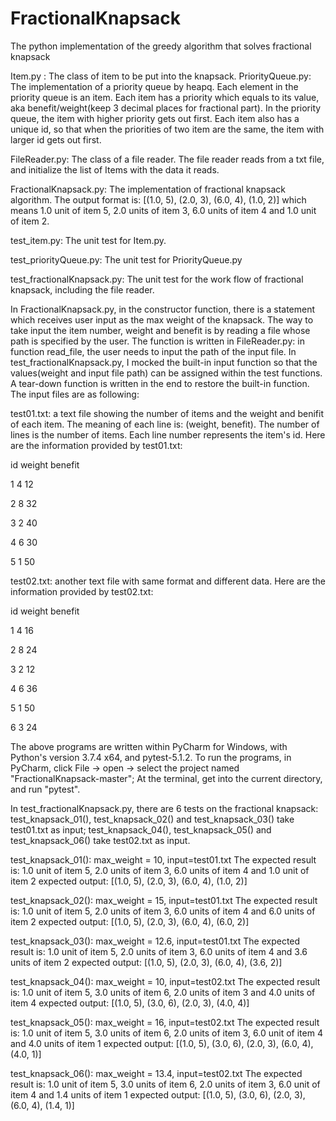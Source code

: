# FractionalKnapsack
The python implementation of the greedy algorithm that solves fractional knapsack

Item.py : The class of item to be put into the knapsack.
PriorityQueue.py: The implementation of a priority queue by heapq. Each element in the priority queue is an item. Each item has a priority which equals to its value, aka benefit/weight(keep 3 decimal places for fractional part). In the priority queue, the item with higher priority gets out first. Each item also has a unique id, so that when the priorities of two item are the same, the item with larger id gets out first.

FileReader.py: The class of a file reader. The file reader reads from a txt file, and initialize the list of Items with the data it reads.

FractionalKnapsack.py: The implementation of fractional knapsack algorithm. The output format is:
[(1.0, 5), (2.0, 3), (6.0, 4), (1.0, 2)]
which means 1.0 unit of item 5, 2.0 units of item 3, 6.0 units of item 4 and 1.0 unit of item 2. 

test_item.py: The unit test for Item.py.

test_priorityQueue.py: The unit test for PriorityQueue.py

test_fractionalKnapsack.py: The unit test for the work flow of fractional knapsack, including the file reader.

In FractionalKnapsack.py, in the constructor function, there is a statement which receives user input as the max weight of the knapsack. The way to take input the item number, weight and benefit is by reading a file whose path is specified by the user. The function is written in FileReader.py: in function read_file, the user needs to input the path of the input file. In test_fractionalKnapsack.py, I mocked the built-in input function so that the values(weight and input file path) can be assigned within the test functions. A tear-down function is written in the end to restore the built-in function. The input files are as following:

test01.txt: a text file showing the number of items and the weight and benifit of each item. The meaning of each line is: (weight, benefit). The number of lines is the number of items. Each line number represents the item's id.
Here are the information provided by test01.txt:

id	weight	benefit

1   4	      12

2	8	32

3	2	40

4	6	30

5	1	50

test02.txt: another text file with same format and different data.
Here are the information provided by test02.txt:

id	weight	benefit

1	4	16

2	8	24

3	2	12

4	6	36

5	1	50

6	3	24


The above programs are written within PyCharm for Windows, with Python's version 3.7.4 x64, and pytest-5.1.2.
To run the programs, in PyCharm, 
click File ->  open -> select the project named "FractionalKnapsack-master";
At the terminal, get into the current directory, and run "pytest".

In test_fractionalKnapsack.py, there are 6 tests on the fractional knapsack: 
test_knapsack_01(), test_knapsack_02() and test_knapsack_03() take test01.txt as input;
test_knapsack_04(), test_knapsack_05() and test_knapsack_06() take test02.txt as input.

test_knapsack_01(): max_weight = 10, input=test01.txt
The expected result is: 1.0 unit of item 5, 2.0 units of item 3, 6.0 units of item 4 and 1.0 unit of item 2
expected output: [(1.0, 5), (2.0, 3), (6.0, 4), (1.0, 2)]

test_knapsack_02(): max_weight = 15, input=test01.txt
The expected result is: 1.0 unit of item 5, 2.0 units of item 3, 6.0 units of item 4 and 6.0 units of item 2
expected output: [(1.0, 5), (2.0, 3), (6.0, 4), (6.0, 2)]

test_knapsack_03(): max_weight = 12.6, input=test01.txt
The expected result is: 1.0 unit of item 5, 2.0 units of item 3, 6.0 units of item 4 and 3.6 units of item 2
expected output: [(1.0, 5), (2.0, 3), (6.0, 4), (3.6, 2)]

test_knapsack_04(): max_weight = 10, input=test02.txt
The expected result is: 1.0 unit of item 5, 3.0 units of item 6, 2.0 units of item 3 and 4.0 units of item 4
expected output: [(1.0, 5), (3.0, 6), (2.0, 3), (4.0, 4)]

test_knapsack_05(): max_weight = 16, input=test02.txt
The expected result is: 1.0 unit of item 5, 3.0 units of item 6, 2.0 units of item 3, 6.0 unit of item 4 and 4.0 units of item 1
expected output: [(1.0, 5), (3.0, 6), (2.0, 3), (6.0, 4), (4.0, 1)]

test_knapsack_06(): max_weight = 13.4, input=test02.txt
The expected result is: 1.0 unit of item 5, 3.0 units of item 6, 2.0 units of item 3, 6.0 unit of item 4 and 1.4 units of item 1
expected output: [(1.0, 5), (3.0, 6), (2.0, 3), (6.0, 4), (1.4, 1)]
